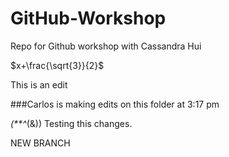 # GitHub-Workshop
Repo for Github workshop with Cassandra Hui

$x+\frac{\sqrt{3}}{2}$

This is an edit

###Carlos is making edits on this folder at 3:17 pm 

_(**^_(&)) Testing this changes. 

NEW BRANCH